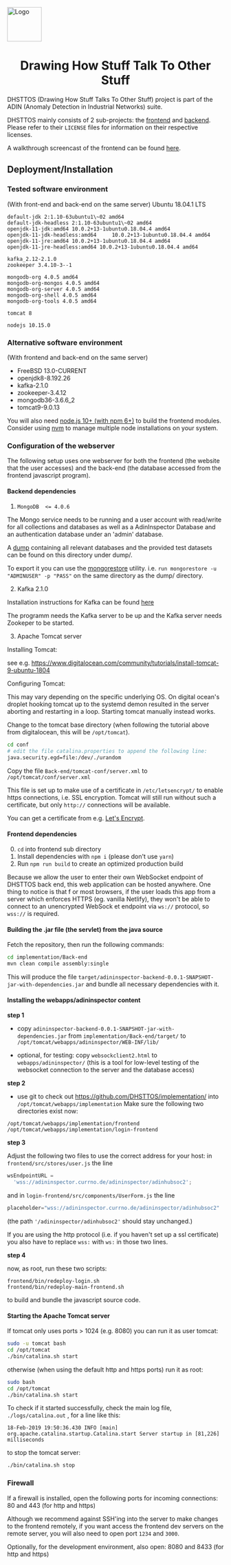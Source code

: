   <a href="https://adin-frontend.netlify.com">
    <img alt="Logo" src="https://adin-frontend.netlify.com/logo.svg" width="80"
 />
  </a>
</p>

<h1 align="center">
  Drawing How Stuff Talk To Other Stuff
</h1>

DHSTTOS (Drawing How Stuff Talks To Other Stuff) project is part of the ADIN (Anomaly Detection in Industrial Networks) suite.

DHSTTOS mainly consists of 2 sub-projects: the [frontend](frontend) and [backend](Back-end). Please refer to their `LICENSE` files for information on their respective licenses.

A walkthrough screencast of the frontend can be found [here](https://youtu.be/Vt3kImBWPbI).

## Deployment/Installation 

### Tested software environment
(With front-end and back-end on the same server)
Ubuntu 18.04.1 LTS

```
default-jdk 2:1.10-63ubuntu1\~02 amd64  
default-jdk-headless 2:1.10-63ubuntu1\~02 amd64  
openjdk-11-jdk:amd64 10.0.2+13-1ubuntu0.18.04.4 amd64  
openjdk-11-jdk-headless:amd64     10.0.2+13-1ubuntu0.18.04.4 amd64  
openjdk-11-jre:amd64 10.0.2+13-1ubuntu0.18.04.4 amd64  
openjdk-11-jre-headless:amd64 10.0.2+13-1ubuntu0.18.04.4 amd64  
  
kafka_2.12-2.1.0   
zookeeper 3.4.10-3--1  
  
mongodb-org 4.0.5 amd64  
mongodb-org-mongos 4.0.5 amd64  
mongodb-org-server 4.0.5 amd64  
mongodb-org-shell 4.0.5 amd64  
mongodb-org-tools 4.0.5 amd64  
  
tomcat 8

nodejs 10.15.0
```
  
### Alternative software environment

(With frontend and back-end on the same server)  

- FreeBSD 13.0-CURRENT  
- openjdk8-8.192.26  
- kafka-2.1.0  
- zookeeper-3.4.12  
- mongodb36-3.6.6_2  
- tomcat9-9.0.13  

You will also need [node.js 10+ (with npm 6+)](https://nodejs.org/en/) to build the frontend modules. Consider using [nvm](https://github.com/creationix/nvm) to manage multiple node installations on your system.


### Configuration of the webserver
The following setup uses one webserver for both the frontend (the website that the user accesses) and the back-end (the database accessed from the frontend javascript program).

#### Backend dependencies
1. `MongoDB  <= 4.0.6`

The Mongo service needs to be running and a user account with read/write for all collections and databases as well as a AdinInspector Database and an authentication database under an 'admin' database.

A [dump](https://docs.mongodb.com/manual/reference/program/mongodump/) containing all relevant databases and the provided test datasets can be found on this directory under dump/.

To export it you can use the [mongorestore](https://docs.mongodb.com/manual/reference/program/mongorestore/#bin.mongorestore) utility.
i.e. `run mongorestore -u "ADMINUSER" -p "PASS"` on the same directory as the dump/ directory.

2. Kafka 2.1.0

Installation instructions for Kafka can be found [here](https://kafka.apache.org/quickstart)

The programm needs the Kafka server to be up and the Kafka server needs Zookeper to be started.


3. Apache Tomcat server

  Installing Tomcat:
  
see e.g.
 https://www.digitalocean.com/community/tutorials/install-tomcat-9-ubuntu-1804

  Configuring Tomcat:
  
This may vary depending on the specific underlying OS.
On digital ocean's droplet hooking tomcat up to the systemd demon resulted in the server aborting and restarting in a loop.
Starting tomcat manually instead works.


Change to the tomcat base directory (when following the tutorial above from digitalocean, this will be `/opt/tomcat`).

```bash
cd conf
# edit the file catalina.properties to append the following line:
java.security.egd=file:/dev/./urandom
```

Copy the file `Back-end/tomcat-conf/server.xml`
to `/opt/tomcat/conf/server.xml`

This file is set up to make use of a certificate in `/etc/letsencrypt/` to enable https connections, i.e. SSL encryption.
Tomcat will still run without such a certificate, but only `http://` connections will be available.

You can get a certificate from e.g. [Let's Encrypt](https://letsencrypt.org/getting-started/).

#### Frontend dependencies

0. `cd` into frontend sub directory
1. Install dependencies with `npm i` (please don't use `yarn`)
1. Run `npm run build` to create an optimized production build

Because we allow the user to enter their own WebSocket endpoint of DHSTTOS back
end, this web application can be hosted anywhere. One thing to notice is that f
or most browsers, if the user loads this app from a server which enforces HTTPS
 (eg. vanilla Netlify), they won't be able to connect to an unencrypted WebSock
et endpoint via `ws://` protocol, so `wss://` is required.



#### Building the .jar file (the servlet) from the java source

Fetch the repository, then run the following commands:

```bash
cd implementation/Back-end
mvn clean compile assembly:single
```

This will produce the file `target/adininspector-backend-0.0.1-SNAPSHOT-jar-with-dependencies.jar` and bundle all necessary dependencies with it.



#### Installing the webapps/adininspector content

**step 1**

- copy `adininspector-backend-0.0.1-SNAPSHOT-jar-with-dependencies.jar`
  from `implementation/Back-end/target/`
  to `/opt/tomcat/webapps/adininspector/WEB-INF/lib/`

- optional, for testing: copy `websockclient2.html` to `webapps/adininspector/`
  (this is a tool for low-level testing of the websocket connection to the server and the database access)

**step 2**

- use git to check out
   https://github.com/DHSTTOS/implementation/
into `/opt/tomcat/webapps/implementation`
Make sure the following two directories exist now:

```
/opt/tomcat/webapps/implementation/frontend
/opt/tomcat/webapps/implementation/login-frontend
```

**step 3**

Adjust the following two files to use the correct address for your host:
in `frontend/src/stores/user.js`
the line

```js
wsEndpointURL =
  'wss://adininspector.currno.de/adininspector/adinhubsoc2';
```

and in `login-frontend/src/components/UserForm.js`
the line

```js
placeholder="wss://adininspector.currno.de/adininspector/adinhubsoc2"
```

(the path `'/adininspector/adinhubsoc2'` should stay unchanged.)

If you are using the http protocol (i.e. if you haven't set up a ssl certificate) you also have to replace `wss:` with `ws:` in those two lines.

**step 4**

now, as root, run these two scripts:

```
frontend/bin/redeploy-login.sh
frontend/bin/redeploy-main-frontend.sh
```

to build and bundle the javascript source code.

#### Starting the Apache Tomcat server

If tomcat only uses ports > 1024 (e.g. 8080) you can run it as user tomcat:

```bash
sudo -u tomcat bash
cd /opt/tomcat
./bin/catalina.sh start
```

otherwise (when using the default http and https ports) run it as root:

```bash
sudo bash
cd /opt/tomcat
./bin/catalina.sh start
```

To check if it started successfully, check the main log file, `./logs/catalina.out` , for a line like this:  
```
18-Feb-2019 19:50:36.430 INFO [main] org.apache.catalina.startup.Catalina.start Server startup in [81,226] milliseconds
```

to stop the tomcat server:

```bash
./bin/catalina.sh stop
```

### Firewall

If a firewall is installed, open the following ports for incoming connections:
80 and 443 (for http and https)

Although we recommend against SSH'ing into the server to make changes to the frontend remotely, if you want access the frontend dev servers on the remote server, you will also need to open port `1234` and `3000`.

Optionally, for the development environment, also open:
8080 and 8433 (for http and https)


